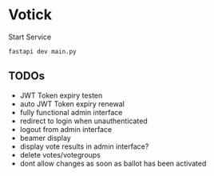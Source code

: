 # Votick

Start Service
```
fastapi dev main.py
```


## TODOs

- JWT Token expiry testen
- auto JWT Token expiry renewal
- fully functional admin interface
- redirect to login when unauthenticated
- logout from admin interface
- beamer display
- display vote results in admin interface?
- delete votes/votegroups
- dont allow changes as soon as ballot has been activated